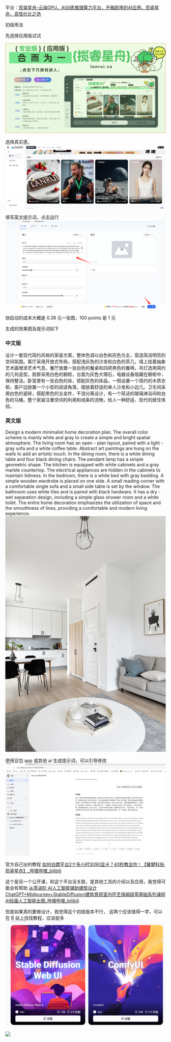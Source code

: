 平台：[揽睿星舟-云端GPU，AI训练推理算力平台，开箱即用的AI应用，揽睿星舟，高性价比之选](https://lanrui.co/)

初级用法

先选择应用版试试

![](附件/Pasted%20image%2020250331092141.png)

选择真实感，
![](附件/1743384153890.png)

填写英文提示词，点击运行
![](附件/1743384245514.png)


快启动的成本大概是 0.38 元一张图，100 points 是 1 元

生成的效果图及提示词如下
### 中文版 
设计一套现代简约风格的家装方案，整体色调以白色和灰色为主，营造简洁明亮的空间氛围。客厅采用开放式布局，搭配浅灰色的沙发和白色的茶几，墙上挂着抽象艺术画增添艺术气息。餐厅放置一张白色的餐桌和四把黑色的餐椅，吊灯选用简约的几何造型。厨房采用白色的橱柜，台面为灰色大理石，电器设备隐藏在橱柜中，保持整洁。卧室里有一张白色的床，搭配灰色的床品，一侧设置一个简约的木质衣柜，窗户边放置一个小型的阅读角落，摆放着舒适的单人沙发和小边几。卫生间采用白色的瓷砖，搭配黑色的五金件，干湿分离设计，有一个简洁的玻璃淋浴间和白色的马桶。整个家装注重空间的利用和线条的流畅，给人一种舒适、现代的居住体验。 
### 英文版 
Design a modern minimalist home decoration plan. The overall color scheme is mainly white and gray to create a simple and bright spatial atmosphere. The living room has an open - plan layout, paired with a light - gray sofa and a white coffee table. Abstract art paintings are hung on the walls to add an artistic touch. In the dining room, there is a white dining table and four black dining chairs. The pendant lamp has a simple geometric shape. The kitchen is equipped with white cabinets and a gray marble countertop. The electrical appliances are hidden in the cabinets to maintain tidiness. In the bedroom, there is a white bed with gray bedding. A simple wooden wardrobe is placed on one side. A small reading corner with a comfortable single sofa and a small side table is set by the window. The bathroom uses white tiles and is paired with black hardware. It has a dry - wet separation design, including a simple glass shower room and a white toilet. The entire home decoration emphasizes the utilization of space and the smoothness of lines, providing a comfortable and modern living experience.
![](附件/Pasted%20image%2020250331093112.png)

使用豆包 app 或其他 ai 生成提示词，可以引导修改
![](附件/1743384283915.png)




官方自己出的教程
[如何白嫖平台2个多小时3090显卡？40秒教会你！【翼健科技·揽睿星舟】_哔哩哔哩_bilibili](https://www.bilibili.com/video/BV1hJ4m1j7oQ/?spm_id_from=333.1387.homepage.video_card.click)


这个是另一个公开课，和这个平台没关联，是其他工具的介绍以及应用，我觉得可能会有帮助
[从零进阶 AI人工智能辅助建筑设计 ChatGPT+Midjourney+StableDiffusion建筑景观室内环艺保姆级零基础系列课程AI绘画人工智能出图_哔哩哔哩_bilibili](https://www.bilibili.com/video/BV1jA4m1F7YE/?spm_id_from=333.1391.0.0)

但是如果真的要做设计，我觉得这个初级版本不行，
这两个应该值得一学，可以在 B 站上找找教程，应该挺多
![](附件/Pasted%20image%2020250331093551.png)

![](附件/Pasted%20image%2020250331093639.png)